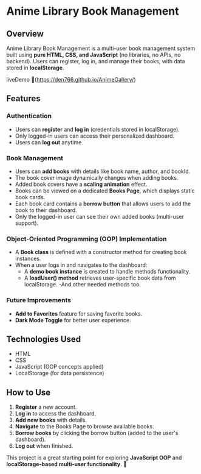# Anime Library Book Management

## Overview

Anime Library Book Management is a multi-user book management system built using **pure HTML, CSS, and JavaScript** (no libraries, no APIs, no backend). Users can register, log in, and manage their books, with data stored in **localStorage**.

liveDemo 🔗(https://den766.github.io/AnimeGallery/)

## Features

### Authentication

- Users can **register** and **log in** (credentials stored in localStorage).
- Only logged-in users can access their personalized dashboard.
- Users can **log out** anytime.

### Book Management

- Users can **add books** with details like book name, author, and bookId.
- The book cover image dynamically changes when adding books.
- Added book covers have a **scaling animation** effect.
- Books can be viewed on a dedicated **Books Page**, which displays static book cards.
- Each book card contains a **borrow button** that allows users to add the book to their dashboard.
- Only the logged-in user can see their own added books (multi-user support).

### Object-Oriented Programming (OOP) Implementation

- A **Book class** is defined with a constructor method for creating book instances.
- When a user logs in and navigates to the dashboard:
  - A **demo book instance** is created to handle methods functionality.
  - A **loadUser() method** retrieves user-specific book data from localStorage.
    -And other needed methods too.

### Future Improvements

- **Add to Favorites** feature for saving favorite books.
- **Dark Mode Toggle** for better user experience.

## Technologies Used

- HTML
- CSS
- JavaScript (OOP concepts applied)
- LocalStorage (for data persistence)

## How to Use

1. **Register** a new account.
2. **Log in** to access the dashboard.
3. **Add new books** with details.
4. **Navigate** to the Books Page to browse available books.
5. **Borrow books** by clicking the borrow button (added to the user's dashboard).
6. **Log out** when finished.

This project is a great starting point for exploring **JavaScript OOP** and **localStorage-based multi-user functionality**. 🚀
